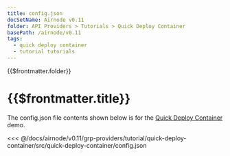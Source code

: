```yaml
---
title: config.json
docSetName: Airnode v0.11
folder: API Providers > Tutorials > Quick Deploy Container
basePath: /airnode/v0.11
tags:
  - quick deploy container
  - tutorial tutorials
---
```


<TitleSpan>{{$frontmatter.folder}}</TitleSpan>

# {{$frontmatter.title}}

<VersionWarning/>

The config.json file contents shown below is for the
[Quick Deploy Container](./) demo.

<!-- prettier-ignore -->
<<< @/docs/airnode/v0.11/grp-providers/tutorial/quick-deploy-container/src/quick-deploy-container/config.json

